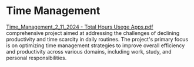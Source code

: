# Time Management
[Time_Management_2_11_2024 - Total Hours Usege Apps.pdf](https://github.com/abobakremary/TimeManagement/files/15277529/Time_Management_2_11_2024.-.Total.Hours.Usege.Apps.pdf)
comprehensive project aimed at addressing the challenges of declining productivity and time scarcity in daily routines. The project's primary focus is on optimizing time management strategies to improve overall efficiency and productivity across various domains, including work, study, and personal responsibilities.
